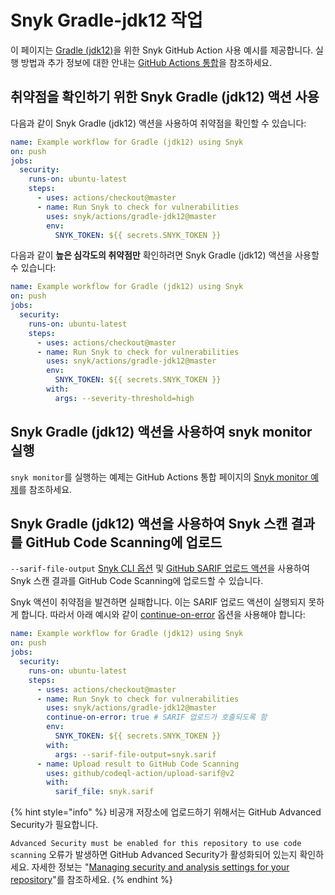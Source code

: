 # Snyk Gradle-jdk12 작업

이 페이지는 [Gradle (jdk12)](https://github.com/snyk/actions/tree/master/gradle-jdk12)을 위한 Snyk GitHub Action 사용 예시를 제공합니다. 실행 방법과 추가 정보에 대한 안내는 [GitHub Actions 통합](https://docs.snyk.io/integrations/ci-cd-integrations/github-actions-integration)을 참조하세요.

## 취약점을 확인하기 위한 Snyk Gradle (jdk12) 액션 사용

다음과 같이 Snyk Gradle (jdk12) 액션을 사용하여 취약점을 확인할 수 있습니다:

```yaml
name: Example workflow for Gradle (jdk12) using Snyk
on: push
jobs:
  security:
    runs-on: ubuntu-latest
    steps:
      - uses: actions/checkout@master
      - name: Run Snyk to check for vulnerabilities
        uses: snyk/actions/gradle-jdk12@master
        env:
          SNYK_TOKEN: ${{ secrets.SNYK_TOKEN }}
```

다음과 같이 **높은 심각도의 취약점만** 확인하려면 Snyk Gradle (jdk12) 액션을 사용할 수 있습니다:

```yaml
name: Example workflow for Gradle (jdk12) using Snyk
on: push
jobs:
  security:
    runs-on: ubuntu-latest
    steps:
      - uses: actions/checkout@master
      - name: Run Snyk to check for vulnerabilities
        uses: snyk/actions/gradle-jdk12@master
        env:
          SNYK_TOKEN: ${{ secrets.SNYK_TOKEN }}
        with:
          args: --severity-threshold=high
```

## Snyk Gradle (jdk12) 액션을 사용하여 snyk monitor 실행

`snyk monitor`를 실행하는 예제는 GitHub Actions 통합 페이지의 [Snyk monitor 예제](https://docs.snyk.io/integrations/ci-cd-integrations/github-actions-integration#snyk-monitor-example)를 참조하세요.

## Snyk Gradle (jdk12) 액션을 사용하여 Snyk 스캔 결과를 GitHub Code Scanning에 업로드

`--sarif-file-output` [Snyk CLI 옵션](https://docs.snyk.io/snyk-cli/cli-reference) 및 [GitHub SARIF 업로드 액션](https://docs.github.com/en/code-security/secure-coding/uploading-a-sarif-file-to-github)을 사용하여 Snyk 스캔 결과를 GitHub Code Scanning에 업로드할 수 있습니다.

Snyk 액션이 취약점을 발견하면 실패합니다. 이는 SARIF 업로드 액션이 실행되지 못하게 합니다. 따라서 아래 예시와 같이 [continue-on-error](https://docs.github.com/en/actions/reference/workflow-syntax-for-github-actions#jobsjob_idstepscontinue-on-error) 옵션을 사용해야 합니다:

```yaml
name: Example workflow for Gradle (jdk12) using Snyk
on: push
jobs:
  security:
    runs-on: ubuntu-latest
    steps:
      - uses: actions/checkout@master
      - name: Run Snyk to check for vulnerabilities
        uses: snyk/actions/gradle-jdk12@master
        continue-on-error: true # SARIF 업로드가 호출되도록 함
        env:
          SNYK_TOKEN: ${{ secrets.SNYK_TOKEN }}
        with:
          args: --sarif-file-output=snyk.sarif
      - name: Upload result to GitHub Code Scanning
        uses: github/codeql-action/upload-sarif@v2
        with:
          sarif_file: snyk.sarif
```

{% hint style="info" %}
비공개 저장소에 업로드하기 위해서는 GitHub Advanced Security가 필요합니다. &#x20;

`Advanced Security must be enabled for this repository to use code scanning` 오류가 발생하면 GitHub Advanced Security가 활성화되어 있는지 확인하세요. 자세한 정보는 "[Managing security and analysis settings for your repository](https://docs.github.com/en/repositories/managing-your-repositorys-settings-and-features/enabling-features-for-your-repository/managing-security-and-analysis-settings-for-your-repository)"를 참조하세요.
{% endhint %}
